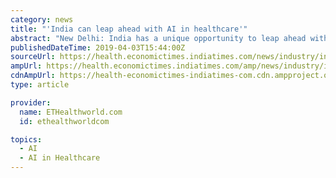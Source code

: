 ```yaml
---
category: news
title: "'India can leap ahead with AI in healthcare'"
abstract: "New Delhi: India has a unique opportunity to leap ahead with Artificial Intelligence (AI) in healthcare, as well as to bring the powers of cloud and AI to the broader world, a top Microsoft executive said on Wednesday. According to Peter Lee, Corporate ..."
publishedDateTime: 2019-04-03T15:44:00Z
sourceUrl: https://health.economictimes.indiatimes.com/news/industry/india-can-leap-ahead-with-ai-in-healthcare/68704065
ampUrl: https://health.economictimes.indiatimes.com/amp/news/industry/india-can-leap-ahead-with-ai-in-healthcare/68704065
cdnAmpUrl: https://health-economictimes-indiatimes-com.cdn.ampproject.org/c/s/health.economictimes.indiatimes.com/amp/news/industry/india-can-leap-ahead-with-ai-in-healthcare/68704065
type: article

provider:
  name: ETHealthworld.com
  id: ethealthworldcom

topics:
  - AI
  - AI in Healthcare
---
```

